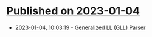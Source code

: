 # [Published on 2023-01-04](index.md)

* [2023-01-04, 10:03:19](https://lobste.rs/s/xl1nyb/generalized_ll_gll_parser) - [Generalized LL (GLL) Parser](https://rahul.gopinath.org/post/2022/07/02/generalized-ll-parser/)
